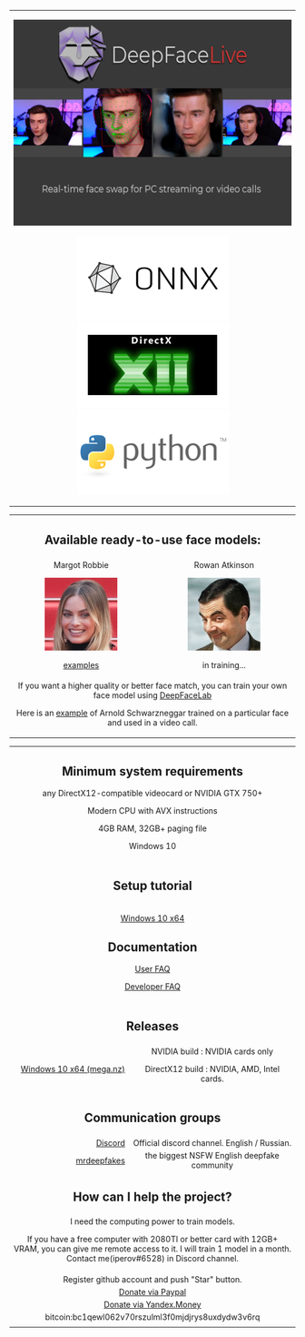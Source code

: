 <table align="center" border="0">

<tr><td colspan=2 align="center">

![](doc/deepfacelive_intro.png)

![](doc/logo_onnx.png)
![](doc/logo_directx.png)
![](doc/logo_python.png)

</td></tr>
</table>
<table align="center" border="0">

<tr><td colspan=2 align="center">

## Available ready-to-use face models:

</td></tr>

<tr><td align="center">
Margot Robbie

<img src="doc/celebs/Margot_Robbie/Margot_Robbie.png" width=128></img>

<a href="doc/celebs/Margot_Robbie/examples.md">examples</a>
</td>

<td align="center">
Rowan Atkinson 

<img src="doc/celebs/Rowan_Atkinson/Rowan_Atkinson.jpg" width=128></img>

in training...

</td></tr>

<tr><td colspan=2 align="center">
If you want a higher quality or better face match, you can train your own face model using <a href="https://github.com/iperov/DeepFaceLab">DeepFaceLab</a>

Here is an <a href="https://www.tiktok.com/@arnoldschwarzneggar/video/6995538782204300545">example</a> of Arnold Schwarzneggar trained on a particular face and used in a video call.

</td></tr>

</table>
<table align="center" border="0">

<tr><td colspan=2 align="center">

## Minimum system requirements

any DirectX12-compatible videocard or NVIDIA GTX 750+ 

Modern CPU with AVX instructions

4GB RAM, 32GB+ paging file

Windows 10

</td></tr>
<tr><td colspan=2 align="center">

## Setup tutorial

<tr><td colspan=2 align="center">

<a href="doc/setup_tutorial_windows/index.md">Windows 10 x64</a>

## Documentation

<a href="doc/user_faq/user_faq.md">User FAQ</a>

<a href="doc/developer_faq/developer_faq.md">Developer FAQ</a>

</td></tr>
<tr><td colspan=2 align="center">

## Releases

</td></tr>
<tr><td align="right"> <a href="https://mega.nz/folder/m10iELBK#Y0H6BflF9C4k_clYofC7yA">Windows 10 x64 (mega.nz)</a>
</td><td align="center">
NVIDIA build : NVIDIA cards only

DirectX12 build : NVIDIA, AMD, Intel cards.
</td></tr>
<tr><td colspan=2 align="center">

## Communication groups

<tr><td align="right">
<a href="https://discord.gg/S2h7kPySQp">Discord</a>
</td><td align="center">Official discord channel. English / Russian.</td></tr>

<tr><td align="right">
<a href="https://mrdeepfakes.com/forums/">mrdeepfakes</a>
</td><td align="center">the biggest NSFW English deepfake community</td></tr>

</td></tr>
<tr><td colspan=2 align="center">

## How can I help the project?

</td></tr>
<tr><td colspan=2 align="center">
I need the computing power to train models. 

If you have a free computer with 2080TI or better card with 12GB+ VRAM, you can give me remote access to it. I will train 1 model in a month. Contact me(iperov#6528) in Discord channel.
</td></tr>
<tr><td colspan=2 align="center">
Register github account and push "Star" button.
</td></tr>
<tr><td colspan=2 align="center">
<a href="https://www.paypal.com/paypalme/DeepFaceLab">Donate via Paypal</a>
</td></tr>
<tr><td colspan=2 align="center">
<a href="https://money.yandex.ru/to/41001142318065">Donate via Yandex.Money</a>
</td></tr>
<tr><td colspan=2 align="center">
bitcoin:bc1qewl062v70rszulml3f0mjdjrys8uxdydw3v6rq
</td></tr>
<tr><td colspan=2 align="center">


<!--
    <a href="https://br-stone.online"><img src="doc/logo_barclay_stone.png"></img></a><a href="https://exmo.com"><img src="doc/logo_exmo.png"></img></a>

    presents 

    <tr><td align="right">


    <a href="">Windows (magnet link)</a>
    </td><td align="center">Latest release. Use torrent client to download.</td></tr>
    </tr>
-->

</table>



